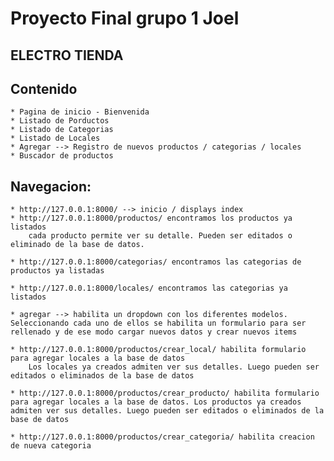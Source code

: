 # Proyecto Final grupo 1 Joel

## ELECTRO TIENDA 
    
## Contenido
    * Pagina de inicio - Bienvenida
    * Listado de Porductos
    * Listado de Categorias
    * Listado de Locales
    * Agregar --> Registro de nuevos productos / categorias / locales
    * Buscador de productos

## Navegacion:
    * http://127.0.0.1:8000/ --> inicio / displays index
    * http://127.0.0.1:8000/productos/ encontramos los productos ya listados
        cada producto permite ver su detalle. Pueden ser editados o eliminado de la base de datos.

    * http://127.0.0.1:8000/categorias/ encontramos las categorias de productos ya listadas

    * http://127.0.0.1:8000/locales/ encontramos las categorias ya listados

    * agregar --> habilita un dropdown con los diferentes modelos. Seleccionando cada uno de ellos se habilita un formulario para ser rellenado y de ese modo cargar nuevos datos y crear nuevos items

    * http://127.0.0.1:8000/productos/crear_local/ habilita formulario para agregar locales a la base de datos
        Los locales ya creados admiten ver sus detalles. Luego pueden ser editados o eliminados de la base de datos 

    * http://127.0.0.1:8000/productos/crear_producto/ habilita formulario para agregar locales a la base de datos. Los productos ya creados admiten ver sus detalles. Luego pueden ser editados o eliminados de la base de datos

    * http://127.0.0.1:8000/productos/crear_categoria/ habilita creacion de nueva categoria

